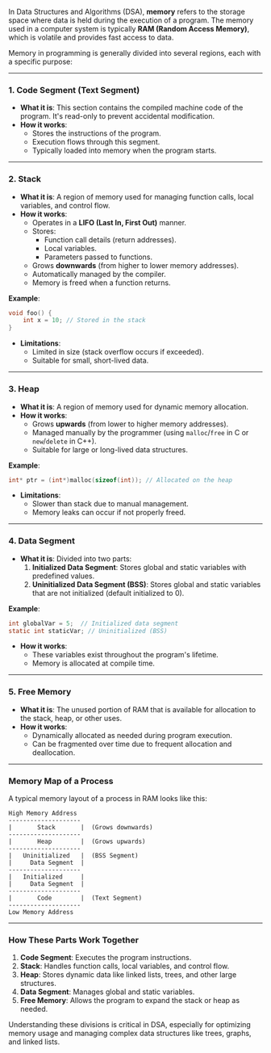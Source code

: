 In Data Structures and Algorithms (DSA), **memory** refers to the storage space where data is held during the execution of a program. The memory used in a computer system is typically **RAM (Random Access Memory)**, which is volatile and provides fast access to data. 

Memory in programming is generally divided into several regions, each with a specific purpose:

---

### **1. Code Segment (Text Segment)**
- **What it is**: This section contains the compiled machine code of the program. It's read-only to prevent accidental modification.
- **How it works**:
  - Stores the instructions of the program.
  - Execution flows through this segment.
  - Typically loaded into memory when the program starts.

---

### **2. Stack**
- **What it is**: A region of memory used for managing function calls, local variables, and control flow.
- **How it works**:
  - Operates in a **LIFO (Last In, First Out)** manner.
  - Stores:
    - Function call details (return addresses).
    - Local variables.
    - Parameters passed to functions.
  - Grows **downwards** (from higher to lower memory addresses).
  - Automatically managed by the compiler.
  - Memory is freed when a function returns.

**Example**:
```c
void foo() {
    int x = 10; // Stored in the stack
}
```

- **Limitations**:
  - Limited in size (stack overflow occurs if exceeded).
  - Suitable for small, short-lived data.

---

### **3. Heap**
- **What it is**: A region of memory used for dynamic memory allocation.
- **How it works**:
  - Grows **upwards** (from lower to higher memory addresses).
  - Managed manually by the programmer (using `malloc`/`free` in C or `new`/`delete` in C++).
  - Suitable for large or long-lived data structures.
  
**Example**:
```c
int* ptr = (int*)malloc(sizeof(int)); // Allocated on the heap
```

- **Limitations**:
  - Slower than stack due to manual management.
  - Memory leaks can occur if not properly freed.

---

### **4. Data Segment**
- **What it is**: Divided into two parts:
  1. **Initialized Data Segment**: Stores global and static variables with predefined values.
  2. **Uninitialized Data Segment (BSS)**: Stores global and static variables that are not initialized (default initialized to 0).
  
**Example**:
```c
int globalVar = 5;  // Initialized data segment
static int staticVar; // Uninitialized (BSS)
```

- **How it works**:
  - These variables exist throughout the program's lifetime.
  - Memory is allocated at compile time.

---

### **5. Free Memory**
- **What it is**: The unused portion of RAM that is available for allocation to the stack, heap, or other uses.
- **How it works**:
  - Dynamically allocated as needed during program execution.
  - Can be fragmented over time due to frequent allocation and deallocation.

---

### **Memory Map of a Process**
A typical memory layout of a process in RAM looks like this:

```
High Memory Address
--------------------
|       Stack       |  (Grows downwards)
--------------------
|       Heap        |  (Grows upwards)
--------------------
|   Uninitialized   |  (BSS Segment)
|     Data Segment  |  
--------------------
|   Initialized     |  
|     Data Segment  |  
--------------------
|       Code        |  (Text Segment)
--------------------
Low Memory Address
```

---

### **How These Parts Work Together**
1. **Code Segment**: Executes the program instructions.
2. **Stack**: Handles function calls, local variables, and control flow.
3. **Heap**: Stores dynamic data like linked lists, trees, and other large structures.
4. **Data Segment**: Manages global and static variables.
5. **Free Memory**: Allows the program to expand the stack or heap as needed.

Understanding these divisions is critical in DSA, especially for optimizing memory usage and managing complex data structures like trees, graphs, and linked lists.